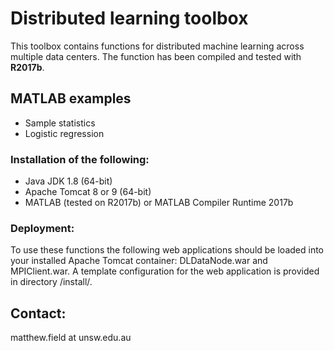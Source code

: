# Distributed learning toolbox #

This toolbox contains functions for distributed machine learning across multiple data centers. The function has been compiled and tested with **R2017b**.

## MATLAB examples ##
- Sample statistics
- Logistic regression

### Installation of the following: ###

- Java JDK 1.8 (64-bit)
- Apache Tomcat 8 or 9 (64-bit)
- MATLAB (tested on R2017b) or MATLAB Compiler Runtime 2017b

### Deployment: ###
To use these functions the following web applications should be loaded into your installed Apache Tomcat container: DLDataNode.war and MPIClient.war.
A template configuration for the web application is provided in directory /install/.


## Contact: ##
matthew.field at unsw.edu.au

